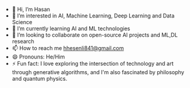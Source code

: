 - 👋 Hi, I’m Hasan
- 👀 I’m interested in  AI, Machine Learning, Deep Learning and Data Science
- 🌱 I’m currently learning AI and ML technologies
- 💞️ I’m looking to collaborate on open-source AI projects and ML,DL research
- 📫 How to reach me hhesenli841@gmail.com
- 😄 Pronouns: He/Him
- ⚡ Fun fact: I love exploring the intersection of technology and art through generative algorithms, and I'm also fascinated by philosophy and quantum physics.
